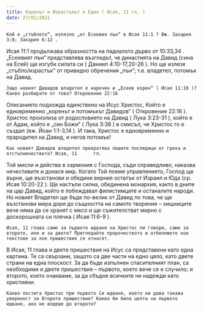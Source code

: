 ```yaml
---
title: Коренът и Израстъкът в Един ( Исая, 11 гл. )
date: 27/01/2021
---
```


`Кой е „стъблото“, излязло „от Есеевия пън“ в Исая 11:1 ? Вж. Захария 3:8; Захария 6:12 .`

Исая 11:1 продължава образността на падналото дърво от 10:33,34 . „Есеевият пън“ представлява възгледът, че династията на Давид (сина на Есей) ще изгуби силата си ( Даниил 4:10-17,20-26 ). Но ще излезе „стъбло/израстък“ от привидно обречения „пън“; т.е. владетел, потомък на Давид.

`Защо новият Давидов владетел е наречен и „Есеев корен“ ( Исая 11:10 )? Какво разбирате от това? Откровение 22:16`

Описанието подхожда единствено на Исус Христос, Който е едновременно „коренът и потомъкът Давидов“ ( Откровение 22:16 ). Христос произлиза от родословието на Давид ( Лука 3:23-31 ), който е от Адам, който е „син Божи“ ( Лука 3:38 ) в смисъл, че Христос го е създал (вж. Йоан 1:1-3,14 ). И така, Христос е едновременно и прародител на Давид, и негов потомък!

`Как новият Давидов владетел прекратява лошите последици от греха и отстъпничеството? Исая, 11      гл.`

Той мисли и действа в хармония с Господа, съди справедливо, наказва нечестивите и донася мир. Когато Той поеме управлението, Господ ще върне, ще възстанови и обедини верния остатък от Израил и Юда (ср. Исая 10:20-22 ). Ще настъпи силна, обединена монархия, както в дните на цар Давид, който е побеждавал филистимците и останалите народи. Но новият Владетел ще бъде по-велик от Давид по това, че ще възстанови мира дори до същността на самото творение – хищниците вече няма да се хранят с месо и ще съжителстват мирно с доскорошната си плячка ( Исая 11:6-9 ).

`Исая, 11 глава само за първото идване на Христос ли говори, само за второто, или и за двете? Прегледайте пророчеството и отбележете кои текстове за кое пришествие се отнасят.`

В Исая, 11 глава и двете пришествия на Исус са представени като една картина. Те са свързани, защото са две части на едно цяло, като двете страни на една плоскост. За да бъде изпълнен спасителният план, са необходими и двете пришествия – първото, което вече се е случило; и второто, което очакваме, за да сбъдне всичките ни надежди като християни.

`Какво постига Христос при първото Си идване, което ни дава такава увереност за Второто пришествие? Каква би била целта на първото идване, ако не водеше до второто?`
